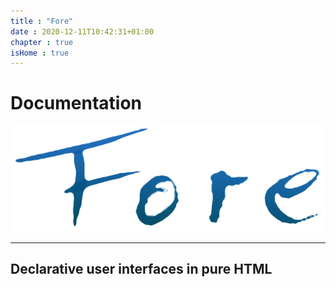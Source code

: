 ```yaml
---
title : "Fore"
date : 2020-12-11T10:42:31+01:00
chapter : true
isHome : true
---
```



# Documentation


<img id="home-logo" src="/images/light-blue1.png" style="margin:0 auto;">

---

<h2>Declarative user interfaces in pure HTML</h2> 

